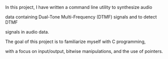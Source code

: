 In this project, I have written a command line utility to synthesize audio

data containing Dual-Tone Multi-Frequency (DTMF) signals and to detect DTMF

signals in audio data.

The goal of this project is to familiarize myself with C programming,

with a focus on input/output, bitwise manipulations, and the use of pointers.
